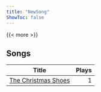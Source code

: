 ```yaml
---
title: "NewSong"
ShowToc: false
---
```


{{< more >}}

## Songs
Title | Plays 
----- | -----: 
[The Christmas Shoes](/songs/the-christmas-shoes) | 1

